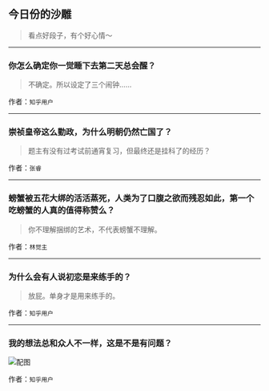 ## 今日份的沙雕

> 看点好段子，有个好心情～


 
---

### 你怎么确定你一觉睡下去第二天总会醒？

> 不确定。所以设定了三个闹钟……


作者：`知乎用户`

---

### 崇祯皇帝这么勤政，为什么明朝仍然亡国了？

> 题主有没有过考试前通宵复习，但最终还是挂科了的经历？


作者：`张睿`

---

### 螃蟹被五花大绑的活活蒸死，人类为了口腹之欲而残忍如此，第一个吃螃蟹的人真的值得称赞么？

> 你不理解捆绑的艺术，不代表螃蟹不理解。


作者：`林觉主`

---

### 为什么会有人说初恋是来练手的？

> 放屁。单身才是用来练手的。


作者：`知乎用户`

---

### 我的想法总和众人不一样，这是不是有问题？

> 



![配图](https://pic4.zhimg.com/47ce6f4dbbdd1ab73707a73b457b7fef_b.jpg)


作者：`知乎用户`